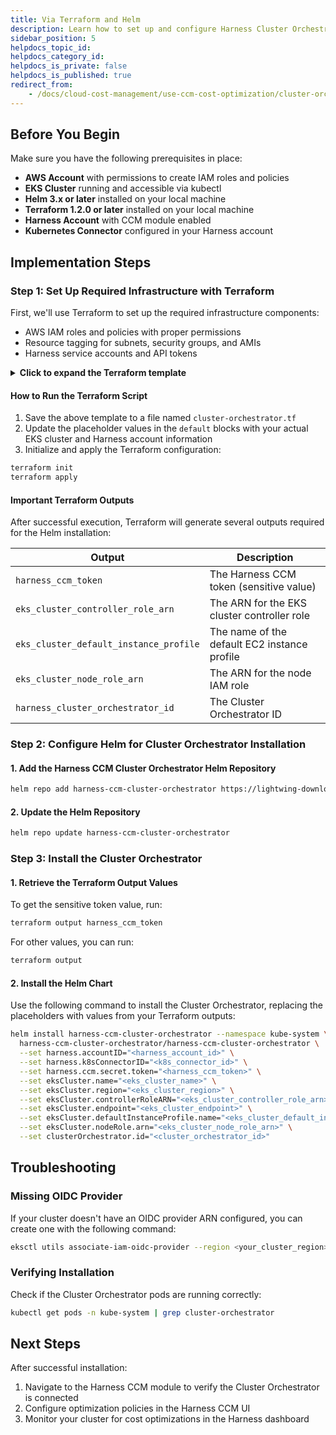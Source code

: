 ```yaml
---
title: Via Terraform and Helm 
description: Learn how to set up and configure Harness Cluster Orchestrator for AWS EKS using Terraform and Helm
sidebar_position: 5
helpdocs_topic_id: 
helpdocs_category_id: 
helpdocs_is_private: false
helpdocs_is_published: true
redirect_from: 
    - /docs/cloud-cost-management/use-ccm-cost-optimization/cluster-orchestrator/setting-up-co
---
```


## Before You Begin
Make sure you have the following prerequisites in place:

- **AWS Account** with permissions to create IAM roles and policies
- **EKS Cluster** running and accessible via kubectl
- **Helm 3.x or later** installed on your local machine
- **Terraform 1.2.0 or later** installed on your local machine
- **Harness Account** with CCM module enabled
- **Kubernetes Connector** configured in your Harness account

## Implementation Steps

### Step 1: Set Up Required Infrastructure with Terraform

First, we'll use Terraform to set up the required infrastructure components:
- AWS IAM roles and policies with proper permissions
- Resource tagging for subnets, security groups, and AMIs
- Harness service accounts and API tokens

<details>
<summary><b>Click to expand the Terraform template</b></summary>

```hcl
terraform {
  required_providers {
    aws = {
      source  = "hashicorp/aws"
      version = "~> 5.86"
    }
    harness = {
      source  = "harness/harness"
      version = "0.35.3"
    }
  }

  required_version = ">= 1.2.0"
}

provider "aws" {
  region = "us-east-2"
}

variable "cluster" {
  type = object({
    name                     = string
    oidc_arn                 = string
    subnets                  = list(string)
    security_groups          = list(string)
    ami                      = string
    k8s_connector_id         = string
    existing_node_role       = string
    eks_pod_identity_enabled = bool
  })

  default = {
    name                     = "cluster-xxx-xxx"                                                   // Replace with your EKS cluster Name
    oidc_arn                 = "arn:aws:iam::xxx:oidc-provider/oidc.eks.xxx.amazonaws.com/id/xxxx" // Replace with your OIDC Provder ARN for the cluster
    subnets                  = ["eksctl-xxx"]                                                      // Replace with the names of subnets used in your EKS cluster
    security_groups          = ["eks-cluster-sg-xxx"]                                              // Replace with the names of security groups used in your EKS cluster
    ami                      = "ami-i0xxxxxxxxx"                                                   // Replace with the id of AMI used in your EKS cluster
    k8s_connector_id         = "xxx"                                                               // Replace with the ID of harness ccm kubernetes connector for the cluster
    existing_node_role       = "RoleNameXXXX"
    eks_pod_identity_enabled = false                                                               // Set to true if eks pod identity is enabled in the cluster   
  }

}

variable "harness" {
  type = object({
    endpoint                          = string
    account_id                        = string
    platform_api_key                  = string
    cluster_orch_service_account_name = string
    cluster_orch_namespace            = string
  })

  default = {
    endpoint                          = "https://app.harness.io/gateway"
    account_id                        = "xxx"                                                   // Replace with your Harness Account ID
    platform_api_key                  = "pat.xxx.xxx.xxx"                                       // Replace with your Harness API key
    cluster_orch_service_account_name = "ccm-clusterorchestrator"                               // Name of the service account used by cluster orchestrator
    cluster_orch_namespace            = "kube-system"                                           // Namespace where the cluster orchestrator will be deployed
  }
}

provider "harness" {
  endpoint         = var.harness.endpoint
  account_id       = var.harness.account_id
  platform_api_key = var.harness.platform_api_key

}


data "aws_eks_cluster" "cluster" {
  name = var.cluster.name
}

data "aws_iam_openid_connect_provider" "cluster_oidc" {
  count = var.cluster.eks_pod_identity_enabled ? 0 : 1
  arn   = var.cluster.oidc_arn
}

data "aws_subnets" "cluster_subnets" {
  filter {
    name   = "tag:Name"
    values = var.cluster.subnets
  }
}
data "aws_security_groups" "cluster_security_groups" {
  filter {
    name   = "group-name"
    values = var.cluster.security_groups
  }
}


resource "aws_ec2_tag" "cluster_subnet_tag" {
  for_each    = toset(data.aws_subnets.cluster_subnets.ids)
  resource_id = each.value
  key         = format("harness.io/%s", substr(data.aws_eks_cluster.cluster.name, 0, 40))
  value       = "owned"
}

resource "aws_ec2_tag" "cluster_security_group_tag" {
  for_each    = toset(data.aws_security_groups.cluster_security_groups.ids)
  resource_id = each.value
  key         = format("harness.io/%s", substr(data.aws_eks_cluster.cluster.name, 0, 40))
  value       = "owned"
}

resource "aws_ec2_tag" "cluster_ami_tag" {
  resource_id = var.cluster.ami
  key         = format("harness.io/%s", substr(data.aws_eks_cluster.cluster.name, 0, 40))
  value       = "owned"
}

data "aws_iam_policy_document" "assume_inline_policy" {
  statement {
    actions = ["sts:AssumeRole"]
    principals {
      type        = "Service"
      identifiers = ["ec2.amazonaws.com"]
    }
    effect = "Allow"
  }
}

resource "aws_iam_role" "node_role" {
  name                = format("%s-%s-%s", "harness-ccm", substr(data.aws_eks_cluster.cluster.name, 0, 40), "node")
  assume_role_policy  = data.aws_iam_policy_document.assume_inline_policy.json
  description         = format("%s %s %s", "Role to manage", data.aws_eks_cluster.cluster.name, "EKS cluster used by Harness CCM")
  managed_policy_arns = ["arn:aws:iam::aws:policy/AmazonEC2ContainerRegistryReadOnly", "arn:aws:iam::aws:policy/AmazonEKS_CNI_Policy", "arn:aws:iam::aws:policy/AmazonEKSClusterPolicy", "arn:aws:iam::aws:policy/AmazonEKSWorkerNodePolicy", "arn:aws:iam::aws:policy/AmazonSSMManagedInstanceCore"]
}

resource "aws_eks_access_entry" "node_role_entry" {
  cluster_name  = var.cluster.name
  principal_arn = aws_iam_role.node_role.arn
  type          = "EC2_LINUX"
}

resource "aws_iam_instance_profile" "instance_profile" {
  name = format("%s-%s-%s", "harness-ccm", substr(data.aws_eks_cluster.cluster.name, 0, 40), "inst-prof")
  role = aws_iam_role.node_role.name
}

resource "aws_iam_policy" "controller_role_policy" {
  name_prefix = "ClusterOrchestratorControllerPolicy"
  policy = jsonencode({
    "Version" : "2012-10-17",
    "Statement" : [
      {
        "Action" : [
          "ec2:CreateLaunchTemplate",
          "ec2:CreateFleet",
          "ec2:RunInstances",
          "ec2:CreateTags",
          "iam:PassRole",
          "ec2:TerminateInstances",
          "ec2:DeleteLaunchTemplate",
          "ec2:DescribeLaunchTemplates",
          "ec2:DescribeInstances",
          "ec2:DescribeSecurityGroups",
          "ec2:DescribeSubnets",
          "ec2:DescribeInstanceTypes",
          "ec2:DescribeInstanceTypeOfferings",
          "ec2:DescribeAvailabilityZones",
          "ssm:GetParameter",
          "pricing:GetProducts",
          "ec2:DescribeSpotPriceHistory",
          "ec2:DescribeImages"
          "ec2:GetSpotPlacementScores"
        ],
        "Resource" : "*",
        "Effect" : "Allow"
      }
    ]
  })
}

data "aws_iam_policy_document" "oidc_controller_trust_policy" {
  statement {
    actions = ["sts:AssumeRole", "sts:AssumeRoleWithWebIdentity"]
    principals {
      type        = "Federated"
      identifiers = var.cluster.eks_pod_identity_enabled ? [] : [data.aws_iam_openid_connect_provider.cluster_oidc[0].arn]
    }
    effect = "Allow"
  }
}

data "aws_iam_policy_document" "pod_identity_controller_trust_policy" {
  statement {
    sid    = "AllowEksAuthToAssumeRoleForPodIdentity"
    effect = "Allow"
    principals {
      type        = "Service"
      identifiers = ["pods.eks.amazonaws.com"]
    }
    actions = ["sts:AssumeRole", "sts:TagSession"]
  }
}


resource "aws_iam_role" "controller_role" {
  name                = format("%s-%s-%s", "harness-ccm", substr(data.aws_eks_cluster.cluster.name, 0, 40), "controller")
  assume_role_policy  = var.cluster.eks_pod_identity_enabled ? data.aws_iam_policy_document.pod_identity_controller_trust_policy.json : data.aws_iam_policy_document.oidc_controller_trust_policy.json
  description         = format("%s %s %s", "Role to manage", data.aws_eks_cluster.cluster.name, "EKS cluster controller used by Harness CCM")
  managed_policy_arns = [aws_iam_policy.controller_role_policy.arn]
}

/*
uncomment to create eks addon for pod identity agent, if "eks-pod-identity-agent" is not present as addon in the cluster

resource "aws_eks_addon" "pod-identity-agent" {
  count        = var.cluster.eks_pod_identity_enabled ? 1 : 0
  cluster_name = var.cluster.name
  addon_name   = "eks-pod-identity-agent"
}
*/

resource "aws_eks_pod_identity_association" "pod_identity_association" {
  count           = var.cluster.eks_pod_identity_enabled ? 1 : 0
  cluster_name    = data.aws_eks_cluster.cluster.name
  namespace       = var.harness.cluster_orch_namespace
  service_account = var.harness.cluster_orch_service_account_name
  role_arn        = aws_iam_role.controller_role.arn
}

resource "aws_iam_role_policy" "harness_describe_permissions" {
  name = "HarnessDescribePermissions"
  role = var.cluster.existing_node_role

  policy = jsonencode({
    Version = "2012-10-17"
    Statement = [
      {
        Action = [
          "ec2:DescribeImages",
          "ec2:DescribeInstanceTypeOfferings",
          "ec2:DescribeInstanceTypes",
          "ec2:DescribeAvailabilityZones",
          "ec2:DescribeLaunchTemplates",
          "ec2:CreateLaunchTemplate",
          "ec2:CreateTags",
          "pricing:GetProducts",
		   "ec2:DescribeSpotPriceHistory",
		   "ec2:CreateFleet",
		   "iam:PassRole",
		   "ec2:RunInstances",
		   "ec2:DeleteLaunchTemplate",
           "ec2:TerminateInstances"
        ]
        Effect   = "Allow"
        Resource = "*"
      },
    ]
  })
}

resource "harness_cluster_orchestrator" "cluster_orchestrator" {
  name             = substr(data.aws_eks_cluster.cluster.name, 0, 40)
  cluster_endpoint = data.aws_eks_cluster.cluster.endpoint
  k8s_connector_id = var.cluster.k8s_connector_id
}

resource "harness_platform_service_account" "cluster_orch_service_account" {
  identifier  = replace(substr(data.aws_eks_cluster.cluster.name, 0, 40), "-", "_")
  name        = substr(data.aws_eks_cluster.cluster.name, 0, 40)
  email       = "email@service.harness.io"
  description = "service account for cluster orchestrator"
  account_id  = var.harness.account_id
}

resource "harness_platform_role_assignments" "cluster_orch_role" {
  resource_group_identifier = "_all_account_level_resources"
  role_identifier           = "_account_admin"
  principal {
    identifier = harness_platform_service_account.cluster_orch_service_account.id
    type       = "SERVICE_ACCOUNT"
  }
}

resource "harness_platform_apikey" "api_key" {
  identifier  = replace(substr(data.aws_eks_cluster.cluster.name, 0, 40), "-", "_")
  name        = substr(data.aws_eks_cluster.cluster.name, 0, 40)
  parent_id   = harness_platform_service_account.cluster_orch_service_account.id
  apikey_type = "SERVICE_ACCOUNT"
  account_id  = var.harness.account_id
}

resource "harness_platform_token" "api_token" {
  identifier  = "token"
  name        = replace(substr(data.aws_eks_cluster.cluster.name, 0, 40), "-", "_")
  parent_id   = harness_platform_service_account.cluster_orch_service_account.id
  account_id  = var.harness.account_id
  apikey_type = "SERVICE_ACCOUNT"
  apikey_id   = harness_platform_apikey.api_key.id
}

output "harness_ccm_token" {
  value     = harness_platform_token.api_token.value
  sensitive = true
}

output "eks_cluster_controller_role_arn" {
  value = aws_iam_role.controller_role.arn
}

output "eks_cluster_default_instance_profile" {
  value = aws_iam_instance_profile.instance_profile.name
}

output "eks_cluster_node_role_arn" {
  value = aws_iam_role.node_role.arn
}

output "harness_cluster_orchestrator_id" {
  value = harness_cluster_orchestrator.cluster_orchestrator.id
}

```
</details>

#### How to Run the Terraform Script

1. Save the above template to a file named `cluster-orchestrator.tf`
2. Update the placeholder values in the `default` blocks with your actual EKS cluster and Harness account information
3. Initialize and apply the Terraform configuration:

```bash
terraform init
terraform apply
```

#### Important Terraform Outputs

After successful execution, Terraform will generate several outputs required for the Helm installation:

| Output | Description |
|--------|-------------|
| `harness_ccm_token` | The Harness CCM token (sensitive value) |
| `eks_cluster_controller_role_arn` | The ARN for the EKS cluster controller role |
| `eks_cluster_default_instance_profile` | The name of the default EC2 instance profile |
| `eks_cluster_node_role_arn` | The ARN for the node IAM role |
| `harness_cluster_orchestrator_id` | The Cluster Orchestrator ID |

### Step 2: Configure Helm for Cluster Orchestrator Installation

#### 1. Add the Harness CCM Cluster Orchestrator Helm Repository

```bash
helm repo add harness-ccm-cluster-orchestrator https://lightwing-downloads.s3.ap-southeast-1.amazonaws.com/cluster-orchestrator-helm-chart
```

#### 2. Update the Helm Repository

```bash
helm repo update harness-ccm-cluster-orchestrator
```

### Step 3: Install the Cluster Orchestrator

#### 1. Retrieve the Terraform Output Values

To get the sensitive token value, run:

```bash
terraform output harness_ccm_token
```

For other values, you can run:

```bash
terraform output
```

#### 2. Install the Helm Chart

Use the following command to install the Cluster Orchestrator, replacing the placeholders with values from your Terraform outputs:

```bash
helm install harness-ccm-cluster-orchestrator --namespace kube-system \
  harness-ccm-cluster-orchestrator/harness-ccm-cluster-orchestrator \
  --set harness.accountID="<harness_account_id>" \
  --set harness.k8sConnectorID="<k8s_connector_id>" \
  --set harness.ccm.secret.token="<harness_ccm_token>" \
  --set eksCluster.name="<eks_cluster_name>" \
  --set eksCluster.region="<eks_cluster_region>" \
  --set eksCluster.controllerRoleARN="<eks_cluster_controller_role_arn>" \
  --set eksCluster.endpoint="<eks_cluster_endpoint>" \
  --set eksCluster.defaultInstanceProfile.name="<eks_cluster_default_instance_profile>" \
  --set eksCluster.nodeRole.arn="<eks_cluster_node_role_arn>" \
  --set clusterOrchestrator.id="<cluster_orchestrator_id>"
```

## Troubleshooting

### Missing OIDC Provider

If your cluster doesn't have an OIDC provider ARN configured, you can create one with the following command:

```bash
eksctl utils associate-iam-oidc-provider --region <your_cluster_region> --cluster <your_cluster> --approve
```

### Verifying Installation

Check if the Cluster Orchestrator pods are running correctly:

```bash
kubectl get pods -n kube-system | grep cluster-orchestrator
```

## Next Steps

After successful installation:

1. Navigate to the Harness CCM module to verify the Cluster Orchestrator is connected
2. Configure optimization policies in the Harness CCM UI
3. Monitor your cluster for cost optimizations in the Harness dashboard
